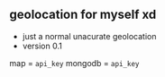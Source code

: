 ## geolocation for myself xd
- just a normal unacurate geolocation
- version 0.1

map = `api_key`
mongodb = `api_key`